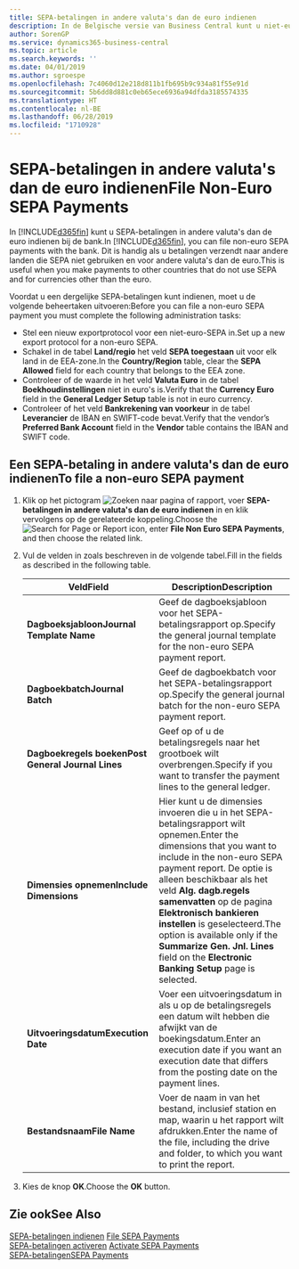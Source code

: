 ```yaml
---
title: SEPA-betalingen in andere valuta's dan de euro indienen
description: In de Belgische versie van Business Central kunt u niet-euro SEPA-betalingen bij de bank archiveren. Dit is handig als u betalingen verzendt naar andere landen die SEPA niet gebruiken en voor andere valuta's dan de euro.
author: SorenGP
ms.service: dynamics365-business-central
ms.topic: article
ms.search.keywords: ''
ms.date: 04/01/2019
ms.author: sgroespe
ms.openlocfilehash: 7c4060d12e218d811b1fb695b9c934a81f55e91d
ms.sourcegitcommit: 5b6dd8d881c0eb65ece6936a94dfda3185574335
ms.translationtype: HT
ms.contentlocale: nl-BE
ms.lasthandoff: 06/28/2019
ms.locfileid: "1710928"
---
```

# <a name="file-non-euro-sepa-payments"></a><span data-ttu-id="dbae2-104">SEPA-betalingen in andere valuta's dan de euro indienen</span><span class="sxs-lookup"><span data-stu-id="dbae2-104">File Non-Euro SEPA Payments</span></span>
<span data-ttu-id="dbae2-105">In [!INCLUDE[d365fin](../../includes/d365fin_md.md)] kunt u SEPA-betalingen in andere valuta's dan de euro indienen bij de bank.</span><span class="sxs-lookup"><span data-stu-id="dbae2-105">In [!INCLUDE[d365fin](../../includes/d365fin_md.md)], you can file non-euro SEPA payments with the bank.</span></span> <span data-ttu-id="dbae2-106">Dit is handig als u betalingen verzendt naar andere landen die SEPA niet gebruiken en voor andere valuta's dan de euro.</span><span class="sxs-lookup"><span data-stu-id="dbae2-106">This is useful when you make payments to other countries that do not use SEPA and for currencies other than the euro.</span></span>  

<span data-ttu-id="dbae2-107">Voordat u een dergelijke SEPA-betalingen kunt indienen, moet u de volgende beheertaken uitvoeren:</span><span class="sxs-lookup"><span data-stu-id="dbae2-107">Before you can file a non-euro SEPA payment you must complete the following administration tasks:</span></span>  

- <span data-ttu-id="dbae2-108">Stel een nieuw exportprotocol voor een niet-euro-SEPA in.</span><span class="sxs-lookup"><span data-stu-id="dbae2-108">Set up a new export protocol for a non-euro SEPA.</span></span>  
- <span data-ttu-id="dbae2-109">Schakel in de tabel **Land/regio** het veld **SEPA toegestaan** uit voor elk land in de EEA-zone.</span><span class="sxs-lookup"><span data-stu-id="dbae2-109">In the **Country/Region** table, clear the **SEPA Allowed** field for each country that belongs to the EEA zone.</span></span>  
- <span data-ttu-id="dbae2-110">Controleer of de waarde in het veld **Valuta Euro** in de tabel **Boekhoudinstellingen** niet in euro's is.</span><span class="sxs-lookup"><span data-stu-id="dbae2-110">Verify that the **Currency Euro** field in the **General Ledger Setup** table is not in euro currency.</span></span>  
- <span data-ttu-id="dbae2-111">Controleer of het veld **Bankrekening van voorkeur** in de tabel **Leverancier** de IBAN en SWIFT-code bevat.</span><span class="sxs-lookup"><span data-stu-id="dbae2-111">Verify that the vendor’s **Preferred Bank Account** field in the **Vendor** table contains the IBAN and SWIFT code.</span></span>  

## <a name="to-file-a-non-euro-sepa-payment"></a><span data-ttu-id="dbae2-112">Een SEPA-betaling in andere valuta's dan de euro indienen</span><span class="sxs-lookup"><span data-stu-id="dbae2-112">To file a non-euro SEPA payment</span></span>  

1.  <span data-ttu-id="dbae2-113">Klik op het pictogram ![Zoeken naar pagina of rapport](../../media/ui-search/search_small.png "Pictogram Zoeken naar pagina of rapport"), voer **SEPA-betalingen in andere valuta's dan de euro indienen** in en klik vervolgens op de gerelateerde koppeling.</span><span class="sxs-lookup"><span data-stu-id="dbae2-113">Choose the ![Search for Page or Report](../../media/ui-search/search_small.png "Search for Page or Report icon") icon, enter **File Non Euro SEPA Payments**, and then choose the related link.</span></span>  
2.  <span data-ttu-id="dbae2-114">Vul de velden in zoals beschreven in de volgende tabel.</span><span class="sxs-lookup"><span data-stu-id="dbae2-114">Fill in the fields as described in the following table.</span></span>  

    |<span data-ttu-id="dbae2-115">Veld</span><span class="sxs-lookup"><span data-stu-id="dbae2-115">Field</span></span>|<span data-ttu-id="dbae2-116">Description</span><span class="sxs-lookup"><span data-stu-id="dbae2-116">Description</span></span>|  
    |---------------------------------|---------------------------------------|  
    |<span data-ttu-id="dbae2-117">**Dagboeksjabloon**</span><span class="sxs-lookup"><span data-stu-id="dbae2-117">**Journal Template Name**</span></span>|<span data-ttu-id="dbae2-118">Geef de dagboeksjabloon voor het SEPA-betalingsrapport op.</span><span class="sxs-lookup"><span data-stu-id="dbae2-118">Specify the general journal template for the non-euro SEPA payment report.</span></span>|  
    |<span data-ttu-id="dbae2-119">**Dagboekbatch**</span><span class="sxs-lookup"><span data-stu-id="dbae2-119">**Journal Batch**</span></span>|<span data-ttu-id="dbae2-120">Geef de dagboekbatch voor het SEPA-betalingsrapport op.</span><span class="sxs-lookup"><span data-stu-id="dbae2-120">Specify the general journal batch for the non-euro SEPA payment report.</span></span>|  
    |<span data-ttu-id="dbae2-121">**Dagboekregels boeken**</span><span class="sxs-lookup"><span data-stu-id="dbae2-121">**Post General Journal Lines**</span></span>|<span data-ttu-id="dbae2-122">Geef op of u de betalingsregels naar het grootboek wilt overbrengen.</span><span class="sxs-lookup"><span data-stu-id="dbae2-122">Specify if you want to transfer the payment lines to the general ledger.</span></span>|  
    |<span data-ttu-id="dbae2-123">**Dimensies opnemen**</span><span class="sxs-lookup"><span data-stu-id="dbae2-123">**Include Dimensions**</span></span>|<span data-ttu-id="dbae2-124">Hier kunt u de dimensies invoeren die u in het SEPA-betalingsrapport wilt opnemen.</span><span class="sxs-lookup"><span data-stu-id="dbae2-124">Enter the dimensions that you want to include in the non-euro SEPA payment report.</span></span> <span data-ttu-id="dbae2-125">De optie is alleen beschikbaar als het veld **Alg. dagb.regels samenvatten** op de pagina **Elektronisch bankieren instellen** is geselecteerd.</span><span class="sxs-lookup"><span data-stu-id="dbae2-125">The option is available only if the **Summarize Gen. Jnl. Lines** field on the **Electronic Banking Setup** page is selected.</span></span>|  
    |<span data-ttu-id="dbae2-126">**Uitvoeringsdatum**</span><span class="sxs-lookup"><span data-stu-id="dbae2-126">**Execution Date**</span></span>|<span data-ttu-id="dbae2-127">Voer een uitvoeringsdatum in als u op de betalingsregels een datum wilt hebben die afwijkt van de boekingsdatum.</span><span class="sxs-lookup"><span data-stu-id="dbae2-127">Enter an execution date if you want an execution date that differs from the posting date on the payment lines.</span></span>|  
    |<span data-ttu-id="dbae2-128">**Bestandsnaam**</span><span class="sxs-lookup"><span data-stu-id="dbae2-128">**File Name**</span></span>|<span data-ttu-id="dbae2-129">Voer de naam in van het bestand, inclusief station en map, waarin u het rapport wilt afdrukken.</span><span class="sxs-lookup"><span data-stu-id="dbae2-129">Enter the name of the file, including the drive and folder, to which you want to print the report.</span></span>|  

3.  <span data-ttu-id="dbae2-130">Kies de knop **OK**.</span><span class="sxs-lookup"><span data-stu-id="dbae2-130">Choose the **OK** button.</span></span>  

## <a name="see-also"></a><span data-ttu-id="dbae2-131">Zie ook</span><span class="sxs-lookup"><span data-stu-id="dbae2-131">See Also</span></span>  
 <span data-ttu-id="dbae2-132">[SEPA-betalingen indienen](how-to-file-sepa-payments.md) </span><span class="sxs-lookup"><span data-stu-id="dbae2-132">[File SEPA Payments](how-to-file-sepa-payments.md) </span></span>  
 <span data-ttu-id="dbae2-133">[SEPA-betalingen activeren](how-to-activate-sepa-payments.md) </span><span class="sxs-lookup"><span data-stu-id="dbae2-133">[Activate SEPA Payments](how-to-activate-sepa-payments.md) </span></span>  
 [<span data-ttu-id="dbae2-134">SEPA-betalingen</span><span class="sxs-lookup"><span data-stu-id="dbae2-134">SEPA Payments</span></span>](sepa-payments.md)
